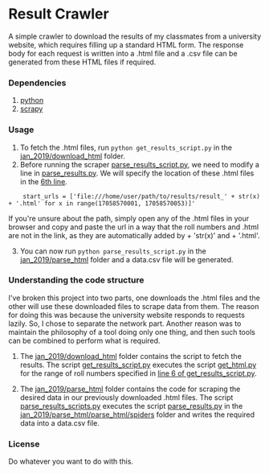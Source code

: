 # Result Crawler
A simple crawler to download the results of my classmates from a university website, which requires filling up a standard HTML form. The response body for each request is written into a .html file and a .csv file can be generated from these HTML files if required.

### Dependencies
1. [python](https://www.python.org/)
2. [scrapy](https://scrapy.org/)

### Usage
1. To fetch the .html files, run ```python get_results_script.py``` in the [jan_2019/download_html](https://github.com/genericSpecimen/crawl-scripts/tree/master/results/jan_2019/download_html) folder.
2. Before running the scraper [parse_results_script.py](https://github.com/genericSpecimen/crawl-scripts/blob/master/results/jan_2019/parse_html/parse_results_script.py), we need to modify a line in [parse_results.py](https://github.com/genericSpecimen/crawl-scripts/blob/master/results/jan_2019/parse_html/parse_html/spiders/parse_results.py). We will specify the location of these .html files in the [6th line](https://github.com/genericSpecimen/crawl-scripts/blob/403099eefd3fc822640519fdea428c9d48a61773/results/jan_2019/parse_html/parse_html/spiders/parse_results.py#L6).
```
	start_urls = ['file:///home/user/path/to/results/result_' + str(x) + '.html' for x in range(17058570001, 17058570053)]'
```
If you're unsure about the path, simply open any of the .html files in your browser and copy and paste the url in a way that the roll numbers and .html are not in the link, as they are automatically added by + 'str(x)' and + '.html'.

3. You can now run ```python parse_results_script.py``` in the [jan_2019/parse_html](https://github.com/genericSpecimen/crawl-scripts/blob/master/results/jan_2019/parse_html/parse_results_script.py) folder and a data.csv file will be generated. 

### Understanding the code structure

I've broken this project into two parts, one downloads the .html files and the other will use these downloaded files to scrape data from them. The reason for doing this was because the university website responds to requests lazily. So, I chose to separate the network part. Another reason was to maintain the philosophy of a tool doing only one thing, and then such tools can be combined to perform what is required.

1. The [jan_2019/download_html](https://github.com/genericSpecimen/crawl-scripts/tree/master/results/jan_2019/download_html) folder contains the script to fetch the results. The script [get_results_script.py](https://github.com/genericSpecimen/crawl-scripts/blob/master/results/jan_2019/download_html/get_results_script.py) executes the script [get_html.py](https://github.com/genericSpecimen/crawl-scripts/blob/master/results/jan_2019/download_html/get_html.py) for the range of roll numbers specified in [line 6 of get_results_script.py](https://github.com/genericSpecimen/crawl-scripts/blob/c7318378cd4098ab9c22992f829d4556a0c5cf85/results/jan_2019/download_html/get_results_script.py#L6).

2. The [jan_2019/parse_html](https://github.com/genericSpecimen/crawl-scripts/tree/master/results/jan_2019/parse_html) folder contains the code for scraping the desired data in our previously downloaded .html files. The script [parse_results_scripts.py](https://github.com/genericSpecimen/crawl-scripts/blob/master/results/jan_2019/parse_html/parse_results_script.py) executes the script [parse_results.py](https://github.com/genericSpecimen/crawl-scripts/blob/master/results/jan_2019/parse_html/parse_html/spiders/parse_results.py) in the [jan_2019/parse_html/parse_html/spiders](https://github.com/genericSpecimen/crawl-scripts/tree/master/results/jan_2019/parse_html/parse_html/spiders) folder and writes the required data into a data.csv file.

### License
Do whatever you want to do with this.
